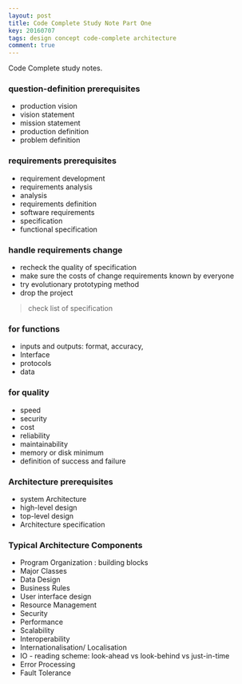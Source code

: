 ```yaml
---
layout: post
title: Code Complete Study Note Part One
key: 20160707
tags: design concept code-complete architecture
comment: true
---
```


Code Complete study notes.

### question-definition prerequisites

- production vision
- vision statement
- mission statement
- production definition
- problem definition

### requirements prerequisites

- requirement development
- requirements analysis
- analysis
- requirements definition
- software requirements
- specification
- functional specification

### handle requirements change

- recheck the quality of specification
- make sure the costs of change requirements known by everyone
- try evolutionary prototyping method
- drop the project

> check list of specification

### for functions

- inputs and outputs: format, accuracy,
- Interface
- protocols
- data

### for quality

- speed
- security
- cost
- reliability
- maintainability
- memory or disk minimum
- definition of success and failure

### Architecture prerequisites

- system Architecture
- high-level design
- top-level design
- Architecture specification

### Typical Architecture Components

- Program Organization : building blocks
- Major Classes
- Data Design
- Business Rules
- User interface design
- Resource Management
- Security
- Performance
- Scalability
- Interoperability
- Internationalisation/ Localisation
- IO - reading scheme: look-ahead vs look-behind vs just-in-time
- Error Processing
- Fault Tolerance

